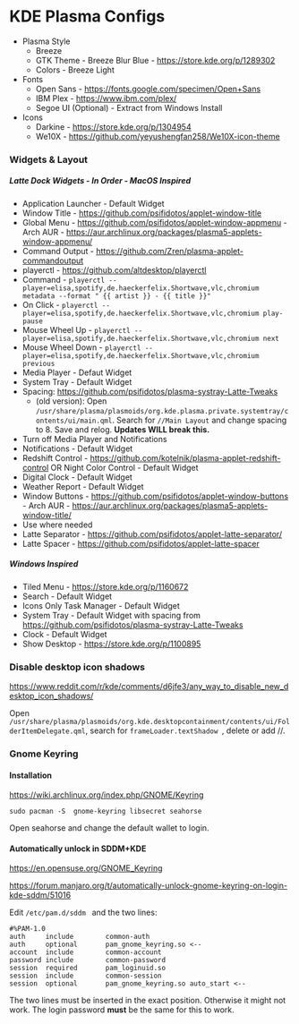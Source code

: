 # KDE Plasma Configs

- Plasma Style 
    - Breeze
    - GTK Theme - Breeze Blur Blue - https://store.kde.org/p/1289302
    - Colors - Breeze Light
- Fonts
    - Open Sans - https://fonts.google.com/specimen/Open+Sans
    - IBM Plex - https://www.ibm.com/plex/
    - Segoe UI (Optional) - Extract from Windows Install
- Icons 
    - Darkine - https://store.kde.org/p/1304954
    - We10X - https://github.com/yeyushengfan258/We10X-icon-theme

### Widgets & Layout
##### Latte Dock Widgets - In Order - MacOS Inspired
- Application Launcher - Default Widget
- Window Title - https://github.com/psifidotos/applet-window-title
- Global Menu - https://github.com/psifidotos/applet-window-appmenu - Arch AUR - https://aur.archlinux.org/packages/plasma5-applets-window-appmenu/
- Command Output - https://github.com/Zren/plasma-applet-commandoutput 
- playerctl - https://github.com/altdesktop/playerctl
- Command - `playerctl --player=elisa,spotify,de.haeckerfelix.Shortwave,vlc,chromium metadata --format " {{ artist }} - {{ title }}"`
- On Click - `playerctl --player=elisa,spotify,de.haeckerfelix.Shortwave,vlc,chromium play-pause`
- Mouse Wheel Up - `playerctl --player=elisa,spotify,de.haeckerfelix.Shortwave,vlc,chromium next`
- Mouse Wheel Down - `playerctl --player=elisa,spotify,de.haeckerfelix.Shortwave,vlc,chromium previous`
- Media Player - Defaut Widget
- System Tray - Default Widget
- Spacing: https://github.com/psifidotos/plasma-systray-Latte-Tweaks
    - (old version): Open `/usr/share/plasma/plasmoids/org.kde.plasma.private.systemtray/contents/ui/main.qml`. Search for `//Main Layout` and change spacing to 8. Save and relog. **Updates WILL break this.**
- Turn off Media Player and Notifications
- Notifications - Default Widget
- Redshift Control - https://github.com/kotelnik/plasma-applet-redshift-control OR Night Color Control - Default Widget
- Digital Clock - Default Widget
- Weather Report - Default Widget
- Window Buttons - https://github.com/psifidotos/applet-window-buttons - Arch AUR - https://aur.archlinux.org/packages/plasma5-applets-window-title/
- Use where needed
- Latte Separator - https://github.com/psifidotos/applet-latte-separator/
- Latte Spacer - https://github.com/psifidotos/applet-latte-spacer
##### Windows Inspired
 - Tiled Menu - https://store.kde.org/p/1160672
 - Search - Default Widget
 - Icons Only Task Manager - Default Widget
 - System Tray - Default Widget with spacing from https://github.com/psifidotos/plasma-systray-Latte-Tweaks
 - Clock - Default Widget
 - Show Desktop - https://store.kde.org/p/1100895
 
###  Disable desktop icon shadows
https://www.reddit.com/r/kde/comments/d6jfe3/any_way_to_disable_new_desktop_icon_shadows/

Open `/usr/share/plasma/plasmoids/org.kde.desktopcontainment/contents/ui/FolderItemDelegate.qml`, search for `frameLoader.textShadow `, delete or add //.

### Gnome Keyring
#### Installation
https://wiki.archlinux.org/index.php/GNOME/Keyring

`sudo pacman -S  gnome-keyring libsecret seahorse`

Open seahorse and change the default wallet to login.

#### Automatically unlock in SDDM+KDE
https://en.opensuse.org/GNOME_Keyring

https://forum.manjaro.org/t/automatically-unlock-gnome-keyring-on-login-kde-sddm/51016

Edit `/etc/pam.d/sddm ` and the two lines:

```
#%PAM-1.0
auth     include        common-auth
auth     optional       pam_gnome_keyring.so <--
account  include        common-account
password include        common-password
session  required       pam_loginuid.so
session  include        common-session
session  optional       pam_gnome_keyring.so auto_start <--
```
The two lines must be inserted in the exact position. Otherwise it might not work.
The login password **must** be the same for this to work.

    
